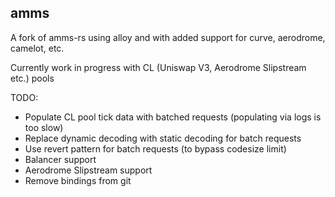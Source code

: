 ## amms

A fork of amms-rs using alloy and with added support for curve, aerodrome, camelot, etc.

Currently work in progress with CL (Uniswap V3, Aerodrome Slipstream etc.) pools

TODO: 
- Populate CL pool tick data with batched requests (populating via logs is too slow)
- Replace dynamic decoding with static decoding for batch requests
- Use revert pattern for batch requests (to bypass codesize limit)
- Balancer support
- Aerodrome Slipstream support
- Remove bindings from git